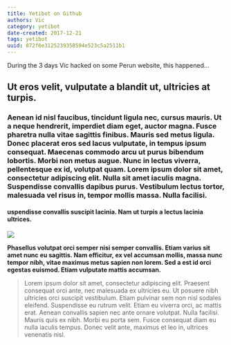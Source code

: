 ```yaml
---
title: Yetibot on Github
authors: Vic
category: yetibot
date-created: 2017-12-21
tags: yetibot
uuid: 872f6e3125239358594e523c5a2511b1
---
```


During the 3 days Vic hacked on some Perun website, this happened... 

## Ut eros velit, vulputate a blandit ut, ultricies at turpis.

### Aenean id nisl faucibus, tincidunt ligula nec, cursus mauris. Ut a neque hendrerit, imperdiet diam eget, auctor magna. Fusce pharetra nulla vitae sagittis finibus. Mauris sed metus ligula. Donec placerat eros sed lacus vulputate, in tempus ipsum consequat. Maecenas commodo arcu ut purus bibendum lobortis. Morbi non metus augue. Nunc in lectus viverra, pellentesque ex id, volutpat quam. Lorem ipsum dolor sit amet, consectetur adipiscing elit. Nulla sit amet iaculis magna. Suspendisse convallis dapibus purus. Vestibulum lectus tortor, malesuada vel risus in, tempor mollis massa. Nulla facilisi.

#### uspendisse convallis suscipit lacinia. Nam ut turpis a lectus lacinia ultrices. 

![](/img/2017-12-06/1.png)

**Phasellus volutpat orci semper nisi semper convallis. Etiam varius sit amet nunc eu sagittis. Nam efficitur, ex vel accumsan mollis, massa nunc tempor nibh, vitae maximus metus sapien non lorem. Sed a est id orci egestas euismod. Etiam vulputate mattis accumsan.**

<blockquote>
Lorem ipsum dolor sit amet, consectetur adipiscing elit. Praesent consequat orci ante, nec malesuada ex ultricies eu. Ut posuere nibh ultricies orci suscipit vestibulum. Etiam pulvinar sem non nisl sodales eleifend. Suspendisse eu rutrum velit. Etiam eu viverra orci, ac mattis erat. Aenean convallis sapien nec ante ornare volutpat. Nulla facilisi. Mauris quis ex nibh. Morbi eu porta sem. Fusce consequat diam eu nulla iaculis tempus. Donec velit ante, maximus et leo in, ultrices venenatis nisl.
</blockquote>
